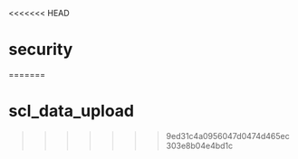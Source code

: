 <<<<<<< HEAD
# security


=======
# scl_data_upload
>>>>>>> 9ed31c4a0956047d0474d465ec303e8b04e4bd1c
